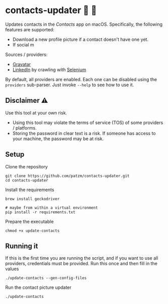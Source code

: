 # contacts-updater :card_index: :arrows_counterclockwise:
Updates contacts in the *Contacts* app on macOS.
Specifically, the following features are supported:
* Download a new profile picture if a contact doesn't have one yet.
* If social m

Sources / providers:
* [Gravatar](https://gravatar.com)
* [LinkedIn](https://www.linkedin.com/) by crawling with [Selenium](https://selenium-python.readthedocs.io/index.html)

By default, all providers are enabled.
Each one can be disabled using the `providers` sub-parser.
Just invoke `--help` to see how to use it.

## Disclaimer :warning:
Use this tool at your own risk.

* Using this tool may violate the terms of service (TOS) of some providers / platforms.
* Storing the password in clear text is a risk.
  If someone has access to your machine, the password may be at risk.

## Setup
Clone the repository
```shell
git clone https://github.com/patzm/contacts-updater.git
cd contacts-updater
```

Install the requirements
```shell
brew install geckodriver

# maybe from within a virtual environment
pip install -r requirements.txt
```

Prepare the executable
```shell
chmod +x update-contacts
````

## Running it
If this is the first time you are running the script, and if you want to use all providers, credentials must be provided.
Run this once and then fill in the values
```shell
./update-contacts --gen-config-files
```

Run the contact picture updater
```shell
./update-contacts
```